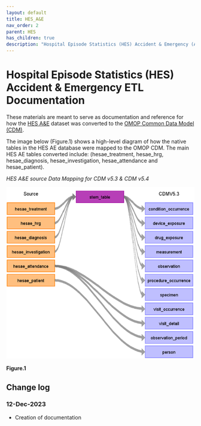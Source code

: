 ```yaml
---
layout: default
title: HES_A&E
nav_order: 2
parent: HES
has_children: true
description: "Hospital Episode Statistics (HES) Accident & Emergency (A&E) ETL Documentation"
---
```


# Hospital Episode Statistics (HES) Accident & Emergency ETL Documentation

These materials are meant to serve as documentation and reference for how the [HES A&E](https://cprd.com/sites/default/files/2022-02/Documentation_HES_AE_set21.pdf) dataset was converted to the [OMOP Common Data Model (CDM)](https://ohdsi.github.io/CommonDataModel/).

The image below (Figure.1) shows a high-level diagram of how the native tables in the HES AE database were mapped to the OMOP CDM. The main HES AE tables converted include: (hesae_treatment, hesae_hrg, hesae_diagnosis, hesae_investigation, hesae_attendance and hesae_patient).

*HES A&E source Data Mapping for CDM v5.3 & CDM v5.4*

![](../images/image1.11.png)

**Figure.1**

## Change log

### 12-Dec-2023
- Creation of documentation